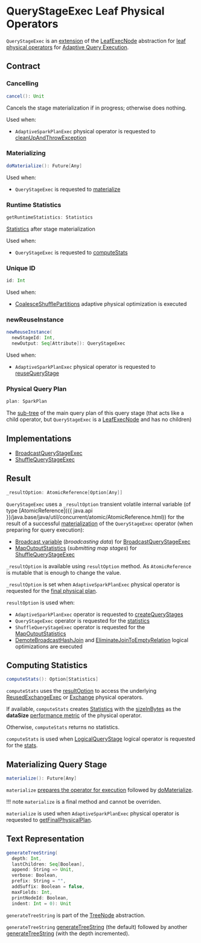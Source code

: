 # QueryStageExec Leaf Physical Operators

`QueryStageExec` is an [extension](#contract) of the [LeafExecNode](../physical-operators/SparkPlan.md#LeafExecNode) abstraction for [leaf physical operators](#implementations) for [Adaptive Query Execution](index.md).

## Contract

### <span id="cancel"> Cancelling

```scala
cancel(): Unit
```

Cancels the stage materialization if in progress; otherwise does nothing.

Used when:

* `AdaptiveSparkPlanExec` physical operator is requested to [cleanUpAndThrowException](AdaptiveSparkPlanExec.md#cleanUpAndThrowException)

### <span id="doMaterialize"> Materializing

```scala
doMaterialize(): Future[Any]
```

Used when:

* `QueryStageExec` is requested to [materialize](#materialize)

### <span id="getRuntimeStatistics"> Runtime Statistics

```scala
getRuntimeStatistics: Statistics
```

[Statistics](../logical-operators/Statistics.md) after stage materialization

Used when:

* `QueryStageExec` is requested to [computeStats](#computeStats)

### <span id="id"> Unique ID

```scala
id: Int
```

Used when:

* [CoalesceShufflePartitions](../physical-optimizations/CoalesceShufflePartitions.md) adaptive physical optimization is executed

### <span id="newReuseInstance"> newReuseInstance

```scala
newReuseInstance(
  newStageId: Int,
  newOutput: Seq[Attribute]): QueryStageExec
```

Used when:

* `AdaptiveSparkPlanExec` physical operator is requested to [reuseQueryStage](AdaptiveSparkPlanExec.md#reuseQueryStage)

### <span id="plan"> Physical Query Plan

```scala
plan: SparkPlan
```

The [sub-tree](../physical-operators/SparkPlan.md) of the main query plan of this query stage (that acts like a child operator, but `QueryStageExec` is a [LeafExecNode](../physical-operators/SparkPlan.md#LeafExecNode) and has no children)

## Implementations

* <span id="BroadcastQueryStageExec"> [BroadcastQueryStageExec](BroadcastQueryStageExec.md)
* <span id="ShuffleQueryStageExec"> [ShuffleQueryStageExec](ShuffleQueryStageExec.md)

## <span id="resultOption"><span id="_resultOption"> Result

```scala
_resultOption: AtomicReference[Option[Any]]
```

`QueryStageExec` uses a `_resultOption` transient volatile internal variable (of type [AtomicReference]({{ java.api }}/java.base/java/util/concurrent/atomic/AtomicReference.html)) for the result of a successful [materialization](#materialize) of the `QueryStageExec` operator (when preparing for query execution):

* [Broadcast variable](BroadcastQueryStageExec.md#materializeWithTimeout) (_broadcasting data_) for [BroadcastQueryStageExec](BroadcastQueryStageExec.md)
* [MapOutputStatistics](ShuffleQueryStageExec.md#mapStats) (_submitting map stages_) for [ShuffleQueryStageExec](ShuffleQueryStageExec.md)

`_resultOption` is available using `resultOption` method. As `AtomicReference` is mutable that is enough to change the value.

`_resultOption` is set when `AdaptiveSparkPlanExec` physical operator is requested for the [final physical plan](AdaptiveSparkPlanExec.md#getFinalPhysicalPlan).

`resultOption` is used when:

* `AdaptiveSparkPlanExec` operator is requested to [createQueryStages](AdaptiveSparkPlanExec.md#createQueryStages)
* `QueryStageExec` operator is requested for the [statistics](#computeStats)
* `ShuffleQueryStageExec` operator is requested for the [MapOutputStatistics](ShuffleQueryStageExec.md#mapStats)
* [DemoteBroadcastHashJoin](DemoteBroadcastHashJoin.md) and [EliminateJoinToEmptyRelation](EliminateJoinToEmptyRelation.md) logical optimizations are executed

## <span id="computeStats"> Computing Statistics

```scala
computeStats(): Option[Statistics]
```

`computeStats` uses the [resultOption](#resultOption) to access the underlying [ReusedExchangeExec](../physical-operators/ReusedExchangeExec.md) or [Exchange](../physical-operators/Exchange.md) physical operators.

If available, `computeStats` creates [Statistics](../logical-operators/Statistics.md) with the [sizeInBytes](../logical-operators/Statistics.md#sizeInBytes) as the **dataSize** [performance metric](../physical-operators/SparkPlan.md#metrics) of the physical operator.

Otherwise, `computeStats` returns no statistics.

`computeStats` is used when [LogicalQueryStage](../adaptive-query-execution/LogicalQueryStage.md) logical operator is requested for the [stats](../adaptive-query-execution/LogicalQueryStage.md#computeStats).

## <span id="materialize"> Materializing Query Stage

```scala
materialize(): Future[Any]
```

`materialize` [prepares the operator for execution](../physical-operators/SparkPlan.md#executeQuery) followed by [doMaterialize](#doMaterialize).

!!! note
    `materialize` is a final method and cannot be overriden.

`materialize` is used when `AdaptiveSparkPlanExec` physical operator is requested to [getFinalPhysicalPlan](AdaptiveSparkPlanExec.md#getFinalPhysicalPlan).

## <span id="generateTreeString"> Text Representation

```scala
generateTreeString(
  depth: Int,
  lastChildren: Seq[Boolean],
  append: String => Unit,
  verbose: Boolean,
  prefix: String = "",
  addSuffix: Boolean = false,
  maxFields: Int,
  printNodeId: Boolean,
  indent: Int = 0): Unit
```

`generateTreeString` is part of the [TreeNode](../catalyst/TreeNode.md#generateTreeString) abstraction.

`generateTreeString` [generateTreeString](../catalyst/TreeNode.md#generateTreeString) (the default) followed by another [generateTreeString](../catalyst/TreeNode.md#generateTreeString) (with the depth incremented).
